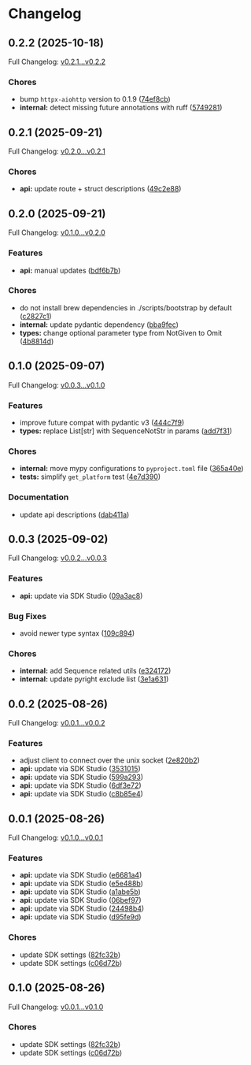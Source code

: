 # Changelog

## 0.2.2 (2025-10-18)

Full Changelog: [v0.2.1...v0.2.2](https://github.com/miruml/python-agent-sdk/compare/v0.2.1...v0.2.2)

### Chores

* bump `httpx-aiohttp` version to 0.1.9 ([74ef8cb](https://github.com/miruml/python-agent-sdk/commit/74ef8cbc0912a8a5f32c62d1f5e2d2c9e6967358))
* **internal:** detect missing future annotations with ruff ([5749281](https://github.com/miruml/python-agent-sdk/commit/5749281cfd3192819fdaa6faa3409932a6a8e15e))

## 0.2.1 (2025-09-21)

Full Changelog: [v0.2.0...v0.2.1](https://github.com/miruml/python-agent-sdk/compare/v0.2.0...v0.2.1)

### Chores

* **api:** update route + struct descriptions ([49c2e88](https://github.com/miruml/python-agent-sdk/commit/49c2e88e03ca3d4ed176cf11d0d5ac46129ae2e4))

## 0.2.0 (2025-09-21)

Full Changelog: [v0.1.0...v0.2.0](https://github.com/miruml/python-agent-sdk/compare/v0.1.0...v0.2.0)

### Features

* **api:** manual updates ([bdf6b7b](https://github.com/miruml/python-agent-sdk/commit/bdf6b7ba4e4ba8e8223f44a57c7abc7218a212a3))


### Chores

* do not install brew dependencies in ./scripts/bootstrap by default ([c2827c1](https://github.com/miruml/python-agent-sdk/commit/c2827c13c5dfb741e0e867f0be50f65f36f1b28a))
* **internal:** update pydantic dependency ([bba9fec](https://github.com/miruml/python-agent-sdk/commit/bba9fec5673b0114012905c80dc80f9591bf66c8))
* **types:** change optional parameter type from NotGiven to Omit ([4b8814d](https://github.com/miruml/python-agent-sdk/commit/4b8814d6ff030d908dfe217ad1b5ceee502ad76e))

## 0.1.0 (2025-09-07)

Full Changelog: [v0.0.3...v0.1.0](https://github.com/miruml/python-agent-sdk/compare/v0.0.3...v0.1.0)

### Features

* improve future compat with pydantic v3 ([444c7f9](https://github.com/miruml/python-agent-sdk/commit/444c7f949ccab589b65961b79d037598021bdab7))
* **types:** replace List[str] with SequenceNotStr in params ([add7f31](https://github.com/miruml/python-agent-sdk/commit/add7f31b88484389d19b64912956489da4e0806a))


### Chores

* **internal:** move mypy configurations to `pyproject.toml` file ([365a40e](https://github.com/miruml/python-agent-sdk/commit/365a40ea30efc39afde68fd4fce8901b1d7cd816))
* **tests:** simplify `get_platform` test ([4e7d390](https://github.com/miruml/python-agent-sdk/commit/4e7d390d666eb01ab692453d26818270426a94a2))


### Documentation

* update api descriptions ([dab411a](https://github.com/miruml/python-agent-sdk/commit/dab411a1d109279cd3e34c084ecac6d0c9d5354c))

## 0.0.3 (2025-09-02)

Full Changelog: [v0.0.2...v0.0.3](https://github.com/miruml/python-agent-sdk/compare/v0.0.2...v0.0.3)

### Features

* **api:** update via SDK Studio ([09a3ac8](https://github.com/miruml/python-agent-sdk/commit/09a3ac812ec658482a0d0ce9613433d3ce38d9b5))


### Bug Fixes

* avoid newer type syntax ([109c894](https://github.com/miruml/python-agent-sdk/commit/109c8946281a861d2ebc74ddd4656ae45c1714d7))


### Chores

* **internal:** add Sequence related utils ([e324172](https://github.com/miruml/python-agent-sdk/commit/e3241722ac3c30c92627710c8876327abba33deb))
* **internal:** update pyright exclude list ([3e1a631](https://github.com/miruml/python-agent-sdk/commit/3e1a631c29d33f8e3af40665f12b7359af13c3b7))

## 0.0.2 (2025-08-26)

Full Changelog: [v0.0.1...v0.0.2](https://github.com/miruml/python-agent-sdk/compare/v0.0.1...v0.0.2)

### Features

* adjust client to connect over the unix socket ([2e820b2](https://github.com/miruml/python-agent-sdk/commit/2e820b215ae5aff5546eb746e55e96c0e70cae6e))
* **api:** update via SDK Studio ([3531015](https://github.com/miruml/python-agent-sdk/commit/353101533aff094a902eabf9f543341f86e5b2b8))
* **api:** update via SDK Studio ([599a293](https://github.com/miruml/python-agent-sdk/commit/599a293911f28f1e8d39f4e46f1c838b637a1535))
* **api:** update via SDK Studio ([6df3e72](https://github.com/miruml/python-agent-sdk/commit/6df3e720d9b152339b2ba1b36a52dcf24a04ba7e))
* **api:** update via SDK Studio ([c8b85e4](https://github.com/miruml/python-agent-sdk/commit/c8b85e465b83ff4d971533cec98d9e80224a9b38))

## 0.0.1 (2025-08-26)

Full Changelog: [v0.1.0...v0.0.1](https://github.com/miruml/python-agent-sdk/compare/v0.1.0...v0.0.1)

### Features

* **api:** update via SDK Studio ([e6681a4](https://github.com/miruml/python-agent-sdk/commit/e6681a4aee46d96aad90d8271bdd4977ab93cb89))
* **api:** update via SDK Studio ([e5e488b](https://github.com/miruml/python-agent-sdk/commit/e5e488b38fa1b68b2c48869ac4a85a798e733b58))
* **api:** update via SDK Studio ([a1abe5b](https://github.com/miruml/python-agent-sdk/commit/a1abe5b8de243b7c107543c07a0d1033aa6a05c3))
* **api:** update via SDK Studio ([06bef97](https://github.com/miruml/python-agent-sdk/commit/06bef9755fd2db20aaf0e71073c9f0e27fa6a45d))
* **api:** update via SDK Studio ([24498b4](https://github.com/miruml/python-agent-sdk/commit/24498b480190f443c84a637ccdd32119966b8fd5))
* **api:** update via SDK Studio ([d95fe9d](https://github.com/miruml/python-agent-sdk/commit/d95fe9d1240958316b08e3a2f98fb06b0eb5af0e))


### Chores

* update SDK settings ([82fc32b](https://github.com/miruml/python-agent-sdk/commit/82fc32bf575c48ba7e67a030e33c24bb7d07c40d))
* update SDK settings ([c06d72b](https://github.com/miruml/python-agent-sdk/commit/c06d72bf4db17caf5dd6b7015db5880b565b6f1e))

## 0.1.0 (2025-08-26)

Full Changelog: [v0.0.1...v0.1.0](https://github.com/miruml/python-agent-sdk/compare/v0.0.1...v0.1.0)

### Chores

* update SDK settings ([82fc32b](https://github.com/miruml/python-agent-sdk/commit/82fc32bf575c48ba7e67a030e33c24bb7d07c40d))
* update SDK settings ([c06d72b](https://github.com/miruml/python-agent-sdk/commit/c06d72bf4db17caf5dd6b7015db5880b565b6f1e))
